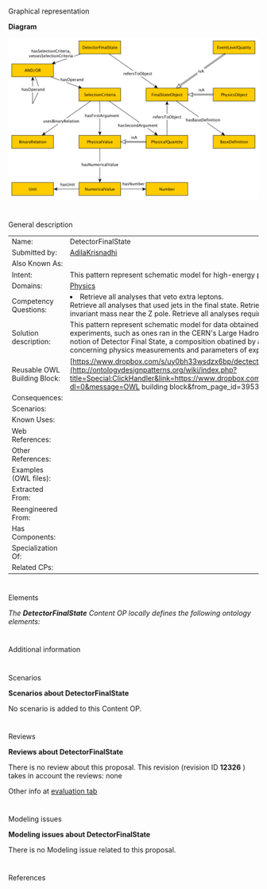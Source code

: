 # 

 Graphical representation



__Diagram__ 





[![Image:DetectorFinalState-pattern.png](public/images/5/51/DetectorFinalState-pattern.png)](../Image/DetectorFinalState-pattern.png "Image:DetectorFinalState-pattern.png")





# 

 General description




|  |  |
| --- | --- |
|  Name:  |  DetectorFinalState  |
|  Submitted by:  | [AdilaKrisnadhi](../User/AdilaKrisnadhi "User:AdilaKrisnadhi")  |
|  Also Known As:  |  |
|  Intent:  |  This pattern represent schematic model for high-energy physics experiment data.  |
|  Domains:  | [Physics](../Community/Physics "Community:Physics")  |
|  Competency Questions:  | <li>       Retrieve all analyses that veto extra leptons.      </li> Retrieve all analyses that used jets in the final state.  Retrieve all analyses requireing particles to have an invariant mass near the Z pole.  Retrieve all analyses requiring large missing energy.  |
|  Solution description:  |  This pattern represent schematic model for data obtained from results of high-energy physics experiments, such as ones ran in the CERN's Large Hadron Collider. Specifically, this pattern models the notion of Detector Final State, a composition obatined by a selection of some target characteristics concerning physics measurements and parameters of experiments.  |
|  Reusable OWL Building Block:  | [https://www.dropbox.com/s/uy0bh33wsdzx6bp/dectectorfinalstate.owl?dl=0](http://ontologydesignpatterns.org/wiki/index.php?title=Special:ClickHandler&link=https://www.dropbox.com/s/uy0bh33wsdzx6bp/dectectorfinalstate.owl?dl=0&message=OWL building block&from_page_id=3953&update=)  (0)  |
|  Consequences:  |  |
|  Scenarios:  |  |
|  Known Uses:  |  |
|  Web References:  |  |
|  Other References:  |  |
|  Examples (OWL files):  |  |
|  Extracted From:  |  |
|  Reengineered From:  |  |
|  Has Components:  |  |
|  Specialization Of:  |  |
|  Related CPs:  |  |



  





# 

 Elements



_The
 __DetectorFinalState__ 
 Content OP locally defines the following ontology elements:_ 




# 

 Additional information



# 

 Scenarios




__Scenarios about DetectorFinalState__ 


 No scenario is added to this Content OP.
 




# 

 Reviews




__Reviews about DetectorFinalState__ 


 There is no review about this proposal.
This revision (revision ID
 __12326__ 
 ) takes in account the reviews: none
 



 Other info at
 [evaluation tab](http://ontologydesignpatterns.org/wiki/index.php?title=Submissions:DetectorFinalState&action=evaluation "http://ontologydesignpatterns.org/wiki/index.php?title=Submissions:DetectorFinalState&action=evaluation") 





  





# 

 Modeling issues




__Modeling issues about DetectorFinalState__ 


 There is no Modeling issue related to this proposal.
 




  





# 

 References
